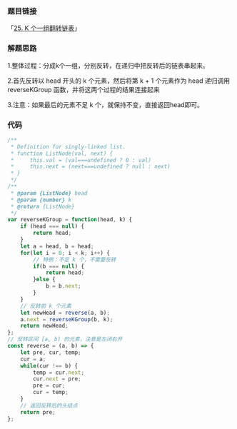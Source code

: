 ### 题目链接

「[25. K 个一组翻转链表](https://leetcode.cn/problems/reverse-nodes-in-k-group/)」

### 解题思路

1.整体过程：分成k个一组，分别反转，在递归中把反转后的链表串起来。

2.首先反转以 head 开头的 k 个元素，然后将第 k + 1 个元素作为 head 递归调用 reverseKGroup 函数，并将这两个过程的结果连接起来

3.注意：如果最后的元素不足 k 个，就保持不变，直接返回head即可。

### 代码

```javascript
/**
 * Definition for singly-linked list.
 * function ListNode(val, next) {
 *     this.val = (val===undefined ? 0 : val)
 *     this.next = (next===undefined ? null : next)
 * }
 */
/**
 * @param {ListNode} head
 * @param {number} k
 * @return {ListNode}
 */
var reverseKGroup = function(head, k) {
    if (head === null) {
        return head;
    }
    let a = head, b = head;
    for(let i = 0; i < k; i++) {
        // 特例：不足 k 个，不需要反转
        if(b === null) {
            return head;
        }else {
            b = b.next;
        }
    }
    // 反转前 k 个元素
    let newHead = reverse(a, b);
    a.next = reverseKGroup(b, k);
    return newHead;
};
// 反转区间 [a, b) 的元素，注意是左闭右开
const reverse = (a, b) => {
    let pre, cur, temp;
    cur = a;
    while(cur !== b) {
        temp = cur.next;
        cur.next = pre;
        pre = cur;
        cur = temp;
    }
    // 返回反转后的头结点
    return pre;
};
```

